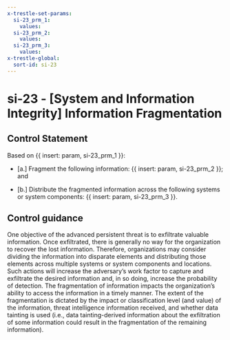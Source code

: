 ```yaml
---
x-trestle-set-params:
  si-23_prm_1:
    values:
  si-23_prm_2:
    values:
  si-23_prm_3:
    values:
x-trestle-global:
  sort-id: si-23
---
```


# si-23 - \[System and Information Integrity\] Information Fragmentation

## Control Statement

Based on {{ insert: param, si-23_prm_1 }}:

- \[a.\] Fragment the following information: {{ insert: param, si-23_prm_2 }}; and

- \[b.\] Distribute the fragmented information across the following systems or system components: {{ insert: param, si-23_prm_3 }}.

## Control guidance

One objective of the advanced persistent threat is to exfiltrate valuable information. Once exfiltrated, there is generally no way for the organization to recover the lost information. Therefore, organizations may consider dividing the information into disparate elements and distributing those elements across multiple systems or system components and locations. Such actions will increase the adversary’s work factor to capture and exfiltrate the desired information and, in so doing, increase the probability of detection. The fragmentation of information impacts the organization’s ability to access the information in a timely manner. The extent of the fragmentation is dictated by the impact or classification level (and value) of the information, threat intelligence information received, and whether data tainting is used (i.e., data tainting-derived information about the exfiltration of some information could result in the fragmentation of the remaining information).
